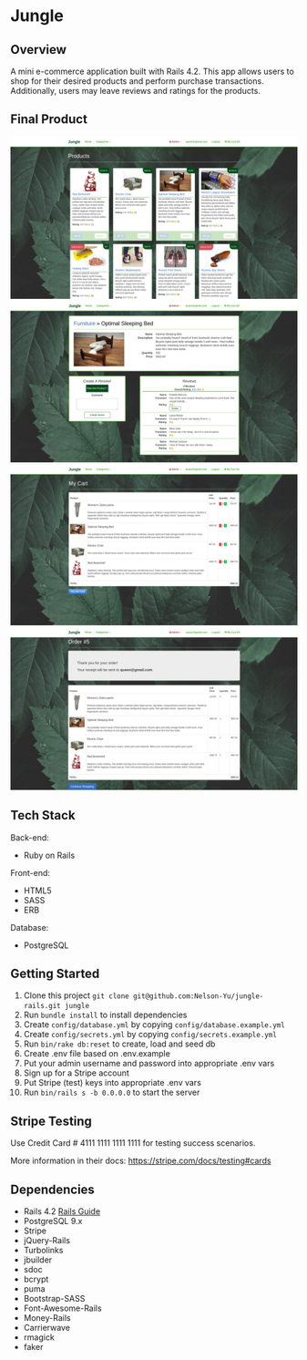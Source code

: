 Jungle
=====================

## Overview 

A mini e-commerce application built with Rails 4.2. This app allows users to shop for their desired products and perform purchase transactions. Additionally, users may leave reviews and ratings for the products.

## Final Product

!["Screenshot of Jungle-index"](https://github.com/Nelson-Yu/jungle-rails/blob/master/docs/jungle-new-index.png)
!["Screenshot of Jungle-product"](https://github.com/Nelson-Yu/jungle-rails/blob/master/docs/jungle-new-products.png)
!["Screenshot of Jungle-cart"](https://github.com/Nelson-Yu/jungle-rails/blob/master/docs/jungle-new-cart.png)
!["Screenshot of Jungle-order"](https://github.com/Nelson-Yu/jungle-rails/blob/master/docs/jungle-new-order.png)


## Tech Stack

Back-end: 
* Ruby on Rails 

Front-end: 
* HTML5 
* SASS 
* ERB 

Database: 
* PostgreSQL

## Getting Started

1. Clone this project `git clone git@github.com:Nelson-Yu/jungle-rails.git jungle`
2. Run `bundle install` to install dependencies
3. Create `config/database.yml` by copying `config/database.example.yml`
4. Create `config/secrets.yml` by copying `config/secrets.example.yml`
5. Run `bin/rake db:reset` to create, load and seed db
6. Create .env file based on .env.example
7. Put your admin username and password into appropriate .env vars
8. Sign up for a Stripe account
9. Put Stripe (test) keys into appropriate .env vars
10. Run `bin/rails s -b 0.0.0.0` to start the server

## Stripe Testing

Use Credit Card # 4111 1111 1111 1111 for testing success scenarios.

More information in their docs: <https://stripe.com/docs/testing#cards>

## Dependencies

* Rails 4.2 [Rails Guide](http://guides.rubyonrails.org/v4.2/)
* PostgreSQL 9.x
* Stripe
* jQuery-Rails
* Turbolinks
* jbuilder
* sdoc
* bcrypt
* puma
* Bootstrap-SASS
* Font-Awesome-Rails
* Money-Rails
* Carrierwave
* rmagick
* faker